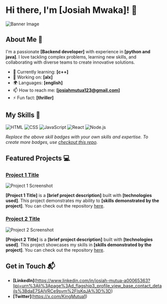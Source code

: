# Hi there, I'm [Josiah Mwaka]! 👋

![Banner Image](your_banner_image_url_here)

## About Me 🚀

I'm a passionate **[Backend developer]** with experience in **[python and java]**. I love tackling complex problems, learning new skills, and collaborating with diverse teams to create innovative solutions.

- 🌱 Currently learning: **[c++]**
- 🔭 Working on: **[alx]**
- 🌍 Languages: **[english]**
- 📫 How to reach me: **[josiahmutua123@gmail.com]**
- ⚡ Fun fact: **[thriller]**

## My Skills 🧠

![HTML](https://img.shields.io/badge/-HTML-E34F26?style=flat-square&logo=html5&logoColor=white)
![CSS](https://img.shields.io/badge/-CSS-1572B6?style=flat-square&logo=css3&logoColor=white)
![JavaScript](https://img.shields.io/badge/-JavaScript-F7DF1E?style=flat-square&logo=javascript&logoColor=black)
![React](https://img.shields.io/badge/-React-61DAFB?style=flat-square&logo=react&logoColor=black)
![Node.js](https://img.shields.io/badge/-Node.js-339933?style=flat-square&logo=node.js&logoColor=white)

*Replace the above skill badges with your own skills and expertise. To create more badges, use [checkout this repo](https://github.com/alexandresanlim/Badges4-README.md-Profile).*

## Featured Projects 💻

### [Project 1 Title](project_1_link)

![Project 1 Screenshot](project_1_screenshot_url)

**[Project 1 Title]** is a **[brief project description]** built with **[technologies used]**. This project demonstrates my ability to **[skills demonstrated by the project]**. You can check out the repository [here](project_1_repository_link).

### [Project 2 Title](project_2_link)

![Project 2 Screenshot](project_2_screenshot_url)

**[Project 2 Title]** is a **[brief project description]** built with **[technologies used]**. This project showcases my skills in **[skills demonstrated by the project]**. You can check out the repository [here](project_2_repository_link).

## Get in Touch 📬

- **[LinkedIn]**(https://www.linkedin.com/in/josiah-mutua-a00065363?lipi=urn%3Ali%3Apage%3Ad_flagship3_profile_view_base_contact_details%3BdaE7SAIVRCe9sym%2FIsKqJA%3D%3D)
- **[Twitter]**(https://x.com/KingMutua1)


